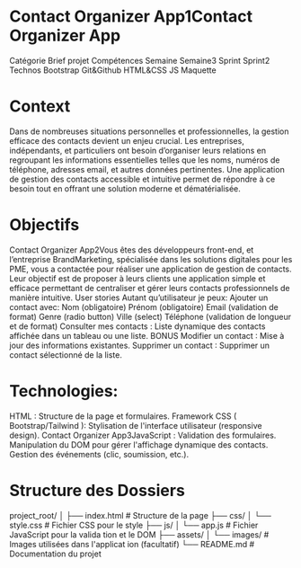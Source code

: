 # Contact Organizer App1Contact Organizer App
Catégorie Brief projet
Compétences
Semaine Semaine3
Sprint Sprint2
Technos Bootstrap Git&Github HTML&CSS JS Maquette
# Context
Dans de nombreuses situations personnelles et professionnelles, la gestion
efficace des contacts devient un enjeu crucial. Les entreprises, indépendants, et
particuliers ont besoin dʼorganiser leurs relations en regroupant les informations
essentielles telles que les noms, numéros de téléphone, adresses email, et autres
données pertinentes. Une application de gestion des contacts accessible et
intuitive permet de répondre à ce besoin tout en offrant une solution moderne et
dématérialisée.
# Objectifs
Contact Organizer App2Vous êtes des développeurs front-end, et lʼentreprise BrandMarketing,
spécialisée dans les solutions digitales pour les PME, vous a contactée pour
réaliser une application de gestion de contacts. Leur objectif est de proposer à
leurs clients une application simple et efficace permettant de centraliser et gérer
leurs contacts professionnels de manière intuitive.
User stories
Autant quʼutilisateur je peux:
Ajouter un contact avec:
Nom (obligatoire)
Prénom (obligatoire)
Email (validation de format)
Genre (radio button)
Ville (select)
Téléphone (validation de longueur et de format)
Consulter mes contacts :
Liste dynamique des contacts affichée dans un tableau ou une liste.
BONUS
Modifier un contact  Mise à jour des informations existantes.
Supprimer un contact  Supprimer un contact sélectionné de la
liste.
# Technologies:
HTML  Structure de la page et formulaires.
Framework CSS  Bootstrap/Tailwind  Stylisation de l'interface utilisateur
(responsive design).
Contact Organizer App3JavaScript :
Validation des formulaires.
Manipulation du DOM pour gérer l'affichage dynamique des contacts.
Gestion des événements (clic, soumission, etc.).
# Structure des Dossiers
project_root/
│
├── index.html # Structure de la page
├── css/
│ └── style.css # Fichier CSS pour le style
├── js/
│ └── app.js # Fichier JavaScript pour la valida
tion et le DOM
├── assets/
│ └── images/ # Images utilisées dans l'applicat
ion (facultatif)
└── README.md # Documentation du projet
